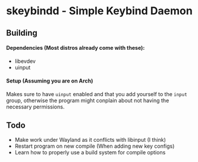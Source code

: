 # skeybindd - Simple Keybind Daemon

## Building

#### Dependencies (Most distros already come with these):

- libevdev
- uinput

#### Setup (Assuming you are on Arch)

Makes sure to have `uinput` enabled and that you add yourself to the `input` group, otherwise the program might conplain about not having the necessary permissions.

## Todo

- Make work under Wayland as it conflicts with libinput (I think)
- Restart program on new compile (When adding new key configs)
- Learn how to properly use a build system for compile options 